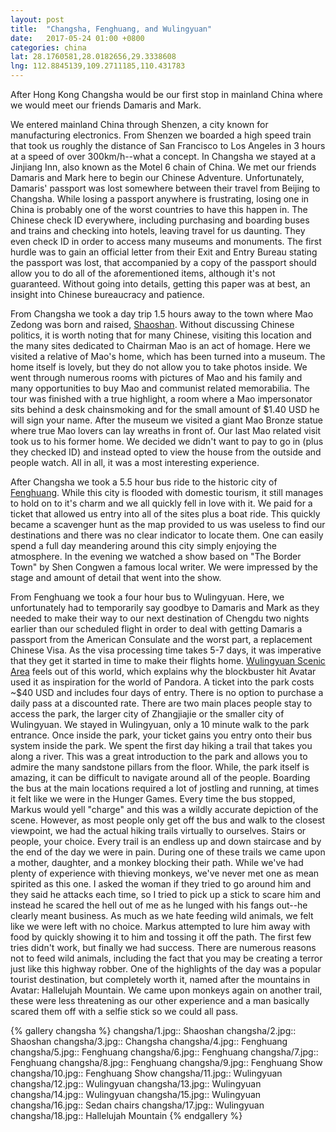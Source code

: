 ```yaml
---
layout: post
title:  "Changsha, Fenghuang, and Wulingyuan"
date:   2017-05-24 01:00 +0800
categories: china
lat: 28.1760581,28.0182656,29.3338608
lng: 112.8845139,109.2711185,110.431783
---
```


After Hong Kong Changsha would be our first stop in mainland China where we would meet our friends Damaris and Mark.

<!--more-->

We entered mainland China through Shenzen, a city known for manufacturing electronics. From Shenzen we boarded a high speed train that took us roughly the distance of San Francisco to Los Angeles
in 3 hours at a speed of over 300km/h--what a concept. In Changsha we stayed at a Jinjiang Inn, also known as the Motel 6 chain of China. We met our friends Damaris and Mark here to begin our
Chinese Adventure. Unfortunately, Damaris' passport was lost somewhere between their travel from Beijing to Changsha. While losing a passport anywhere is frustrating, losing one in China is probably
one of the worst countries to have this happen in. The Chinese check ID everywhere, including purchasing and boarding buses and trains and checking into hotels, leaving travel for us daunting. They
even check ID in order to access many museums and monuments. The first hurdle was to gain an official letter from their Exit and Entry Bureau stating the passport was lost, that accompanied by a
copy of the passport should allow you to do all of the aforementioned items, although it's not guaranteed. Without going into details, getting this paper was at best, an insight into Chinese
bureaucracy and patience.

From Changsha we took a day trip 1.5 hours away to the town where Mao Zedong was born and raised, [Shaoshan](http://www.chinahighlights.com/shaoshan/). Without discussing Chinese politics, it is
worth noting that for many Chinese, visiting this location and the many sites dedicated to Chairman Mao is an act of homage. Here we visited a relative of Mao's home, which has been turned into
a museum. The home itself is lovely, but they do not allow you to take photos inside. We went through numerous rooms with pictures of Mao and his family and many opportunities to buy Mao and
communist related memorabilia. The tour was finished with a true highlight, a room where a Mao impersonator sits behind a desk chainsmoking and for the small amount of $1.40 USD he will sign
your name. After the museum we visited a giant Mao Bronze statue where true Mao lovers can lay wreaths in front of. Our last Mao related visit took us to his former home. We decided we didn't
want to pay to go in (plus they checked ID) and instead opted to view the house from the outside and people watch. All in all, it was a most interesting experience.

After Changsha we took a 5.5 hour bus ride to the historic city of [Fenghuang](https://www.tripadvisor.co.nz/Attraction_Review-g660726-d505448-Reviews-Phoenix_Ancient_Town-Fenghuang_County_Hunan.html).
While this city is flooded with domestic tourism, it still manages to hold on to it's charm and we all quickly fell in love with it. We paid for a ticket that allowed us entry into all of the sites
plus a boat ride. This quickly became a scavenger hunt as the map provided to us was useless to find our destinations and there was no clear indicator to locate them. One can easily spend a full
day meandering around this city simply enjoying the atmosphere. In the evening we watched a show based on "The Border Town" by Shen Congwen a famous local writer. We were impressed by the stage and
amount of detail that went into the show.

From Fenghuang we took a four hour bus to Wulingyuan. Here, we unfortunately had to temporarily say goodbye to Damaris and Mark as they needed to make their
way to our next destination of Chengdu two nights earlier than our scheduled flight in order to deal with getting Damaris a passport from the American Consulate and the worst part, a replacement
Chinese Visa. As the visa processing time takes 5-7 days, it was imperative that they get it started in time to make their flights home.
[Wulingyuan Scenic Area](http://whc.unesco.org/en/list/640) feels out of this world, which explains why the blockbuster hit Avatar used it as inspiration
for the world of Pandora. A ticket into the park costs ~$40 USD and includes four days of entry. There is no option to purchase a daily pass at a discounted rate. There are two main places people
stay to access the park, the larger city of Zhangjiajie or the smaller city of Wulingyuan. We stayed in Wulingyuan, only a 10 minute walk to the park entrance. Once inside the park, your ticket
gains you entry onto their bus system inside the park. We spent the first day hiking a trail that takes you along a river. This was a great introduction to the park and allows you to admire the
many sandstone pillars from the floor. While, the park itself is amazing, it can be difficult to navigate around all of the people. Boarding the bus at the main locations required a lot of jostling
and running, at times it felt like we were in the Hunger Games. Every time the bus stopped, Markus would yell "charge" and this was a wildly accurate depiction of the scene. However, as most people
only get off the bus and walk to the closest viewpoint, we had the actual hiking trails virtually to ourselves. Stairs or people, your choice. Every trail is an
endless up and down staircase and by the end of the day we were in pain. During one of these trails we came upon a mother, daughter, and a monkey blocking their path. While we've had plenty of 
experience with thieving monkeys, we've never met one as mean spirited as this one. I asked the woman if they tried to go around him and they said he attacks each time, so I tried to pick up a
stick to scare him and instead he scared the hell out of me as he lunged with his fangs out--he clearly meant business. As much as we hate feeding wild animals, we felt like we were left with 
no choice. Markus attempted to lure him away with food by quickly showing it to him and tossing it off the path. The first few tries didn't work, but finally we had success. There are numerous 
reasons not to feed wild animals, including the fact that you may be creating a terror just like this highway robber. One of the highlights of the day was a popular tourist destination, but 
completely worth it, named after the mountains in Avatar: Hallelujah Mountain. We came upon monkeys again on another trail, these were less threatening as our other experience and a man basically 
scared them off with a selfie stick so we could all pass. 

{% gallery changsha %}
changsha/1.jpg:: Shaoshan
changsha/2.jpg:: Shaoshan
changsha/3.jpg:: Changsha
changsha/4.jpg:: Fenghuang
changsha/5.jpg:: Fenghuang
changsha/6.jpg:: Fenghuang
changsha/7.jpg:: Fenghuang
changsha/8.jpg:: Fenghuang
changsha/9.jpg:: Fenghuang Show
changsha/10.jpg:: Fenghuang Show
changsha/11.jpg:: Wulingyuan
changsha/12.jpg:: Wulingyuan
changsha/13.jpg:: Wulingyuan
changsha/14.jpg:: Wulingyuan
changsha/15.jpg:: Wulingyuan
changsha/16.jpg:: Sedan chairs
changsha/17.jpg:: Wulingyuan
changsha/18.jpg:: Hallelujah Mountain
{% endgallery %}